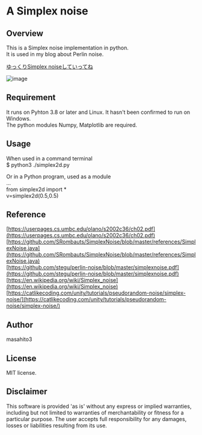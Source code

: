 # A Simplex noise

## Overview

This is a Simplex noise implementation in python.  
It is used in my blog about Perlin noise.  

[ゆっくりSimplex noiseしていってね](https://sioramen.sub.jp/blog2/blog/2025/01/28/%e3%82%86%e3%81%a3%e3%81%8f%e3%82%8asimplex-noise-%e3%81%97%e3%81%a6%e3%81%84%e3%81%a3%e3%81%a6%e3%81%ad/)  

![image](etc/simplex2d-10x10.svg)  

## Requirement

It runs on Pyhton 3.8 or later and Linux. It hasn't been confirmed to run on Windows.  
The python modules Numpy, Matplotlib are required.  

## Usage

When used in a command terminal  
$ python3 ./simplex2d.py  

Or in a Python program, used as a module   
...  
from simplex2d import *  
v=simplex2d(0.5,0.5)  

## Reference


[https://userpages.cs.umbc.edu/olano/s2002c36/ch02.pdf](https://userpages.cs.umbc.edu/olano/s2002c36/ch02.pdf)  
[https://github.com/SRombauts/SimplexNoise/blob/master/references/SimplexNoise.java](https://github.com/SRombauts/SimplexNoise/blob/master/references/SimplexNoise.java)  
[https://github.com/stegu/perlin-noise/blob/master/simplexnoise.pdf](https://github.com/stegu/perlin-noise/blob/master/simplexnoise.pdf)  
[https://en.wikipedia.org/wiki/Simplex_noise](https://en.wikipedia.org/wiki/Simplex_noise)  
[https://catlikecoding.com/unity/tutorials/pseudorandom-noise/simplex-noise/](https://catlikecoding.com/unity/tutorials/pseudorandom-noise/simplex-noise/)  

## Author

masahito3  

## License

MIT license.  

## Disclaimer

This software is provided 'as is' without any express or implied warranties, including but not limited to warranties of merchantability or fitness for a particular purpose. The user accepts full responsibility for any damages, losses or liabilities resulting from its use.  



